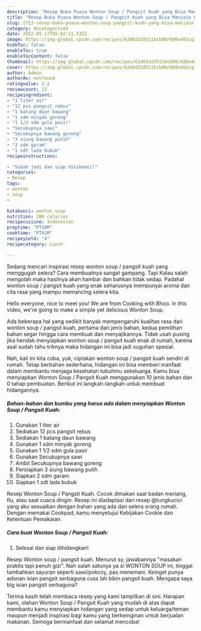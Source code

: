 ```yaml
---
description: "Resep Buka Puasa Wonton Soup / Pangsit Kuah yang Bisa Manjain Lidah "
title: "Resep Buka Puasa Wonton Soup / Pangsit Kuah yang Bisa Manjain Lidah "
slug: 2713-resep-buka-puasa-wonton-soup-pangsit-kuah-yang-bisa-manjain-lidah
category: Uncategorized
date: 2022-05-17T05:02:21.535Z
image: https://img-global.cpcdn.com/recipes/62d6d32d511bcb00/680x482cq70/wonton-soup-pangsit-kuah-foto-resep-utama.jpg
hideToc: false
enableToc: true
enableTocContent: false
thumbnail: https://img-global.cpcdn.com/recipes/62d6d32d511bcb00/680x482cq70/wonton-soup-pangsit-kuah-foto-resep-utama.jpg
cover: https://img-global.cpcdn.com/recipes/62d6d32d511bcb00/680x482cq70/wonton-soup-pangsit-kuah-foto-resep-utama.jpg
author: Admin
authorAv: notfound
ratingvalue: 3.2
reviewcount: 13
recipeingredient:
- "1 liter air"
- "12 pcs pangsit rebus"
- "1 batang daun bawang"
- "1 sdm minyak goreng"
- "1 1/2 sdm gula pasir"
- "Secukupnya sawi"
- "Secukupnya bawang goreng"
- "3 siung bawang putih"
- "2 sdm garam"
- "1 sdt lada bubuk"
recipeinstructions:

- "Sudah jadi dan siap dinikmati!"
categories:
- Resep
tags:
- wonton
- soup
- 

katakunci: wonton soup  
nutrition: 200 calories
recipecuisine: Indonesian
preptime: "PT10M"
cooktime: "PT41M"
recipeyield: "4"
recipecategory: Lunch

---
```



Sedang mencari inspirasi resep wonton soup / pangsit kuah yang menggugah selera? Cara membuatnya sangat gampang. Tapi Kalau salah mengolah maka hasilnya akan hambar dan bahkan tidak sedap. Padahal wonton soup / pangsit kuah yang enak seharusnya mempunyai aroma dan cita rasa yang mampu memancing selera kita.


Hello everyone, nice to meet you! We are from Cooking with Bhoo. In this video, we&#39;re going to make a simple yet delicious Wonton Soup.

Ada beberapa hal yang sedikit banyak mempengaruhi kualitas rasa dari wonton soup / pangsit kuah, pertama dari jenis bahan, kedua pemilihan bahan segar hingga cara membuat dan menyajikannya. Tidak usah pusing jika hendak menyiapkan wonton soup / pangsit kuah enak di rumah, karena asal sudah tahu triknya maka hidangan ini bisa jadi suguhan spesial.


Nah, kali ini kita coba, yuk, ciptakan wonton soup / pangsit kuah sendiri di rumah. Tetap berbahan sederhana, hidangan ini bisa memberi manfaat dalam membantu menjaga kesehatan tubuhmu sekeluarga. Kamu bisa menyiapkan Wonton Soup / Pangsit Kuah menggunakan 10 jenis bahan dan 0 tahap pembuatan. Berikut ini langkah-langkah untuk membuat hidangannya.

<!--inarticleads1-->

##### Bahan-bahan dan bumbu yang harus ada dalam menyiapkan Wonton Soup / Pangsit Kuah:

1. Gunakan 1 liter air
1. Sediakan 12 pcs pangsit rebus
1. Sediakan 1 batang daun bawang
1. Gunakan 1 sdm minyak goreng
1. Gunakan 1 1/2 sdm gula pasir
1. Gunakan Secukupnya sawi
1. Ambil Secukupnya bawang goreng
1. Persiapkan 3 siung bawang putih
1. Siapkan 2 sdm garam
1. Siapkan 1 sdt lada bubuk


Resep Wonton Soup / Pangsit Kuah. Cocok dimakan saat badan meriang, flu, atau saat cuaca dingin. Resep ini diadaptasi dari resep @tungkucici yang aku sesuaikan dengan bahan yang ada dan selera orang rumah. Dengan memakai Cookpad, kamu menyetujui Kebijakan Cookie dan Ketentuan Pemakaian. 

<!--inarticleads2-->

##### Cara buat Wonton Soup / Pangsit Kuah:


1. Selesai dan siap dihidangkan!

Resep Wonton soup / pangsit kuah. Menurut sy, jawabannya &#34;masakan praktis tapi penuh gizi&#34;. Nah salah satunya ya si WONTON SOUP ini, tinggal tambahkan sayuran seperti sawi/pokcoy, pas menemani. Keinget punya adonan isian pangsit serbaguna cuss lah bikin pangsit kuah. Mengapa saya blg isian pangsit serbaguna? 

Terima kasih telah membaca resep yang kami tampilkan di sini. Harapan kami, olahan Wonton Soup / Pangsit Kuah yang mudah di atas dapat membantu kamu menyiapkan hidangan yang sedap untuk keluarga/teman maupun menjadi inspirasi bagi kamu yang berkeinginan untuk berjualan makanan. Semoga bermanfaat dan selamat mencoba!
